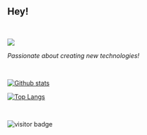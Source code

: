 ## Hey!
&nbsp;

<p>
  <img src="https://skillicons.dev/icons?i=c,linux,cpp,python,js,html,css,rust,matlab,arduino" />
</p>


*Passionate about creating new technologies!*

&nbsp;

<a href="#">![Github stats](https://github-readme-stats.vercel.app/api?username=pandfun&show_icons=true&theme=dracula&count_private=true&hide_border=true)</a>

<a href="#">![Top Langs](https://github-readme-stats-lake-gamma.vercel.app/api/top-langs/?username=pandfun&layout=compact&theme=dracula&count_private=true&hide_border=true&hide=lua)</a>

&nbsp;

![visitor badge](https://visitor-badge.laobi.icu/badge?page_id=pandfun.pandfun&left_text=Profile%20Views&format=true&right_color=blue)
